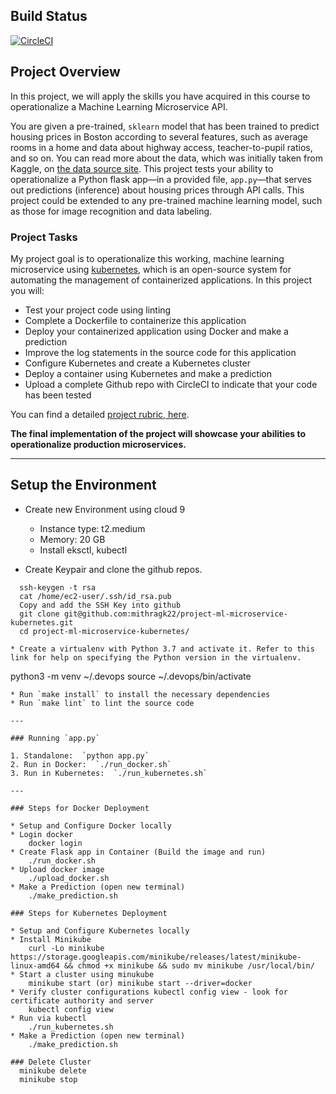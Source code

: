 Build Status
--
[![CircleCI](https://dl.circleci.com/status-badge/img/gh/mithragk22/project-ml-microservice-kubernetes/tree/main.svg?style=svg)](https://dl.circleci.com/status-badge/redirect/gh/mithragk22/project-ml-microservice-kubernetes/tree/main)

## Project Overview

In this project, we will apply the skills you have acquired in this course to operationalize a Machine Learning Microservice API. 

You are given a pre-trained, `sklearn` model that has been trained to predict housing prices in Boston according to several features, such as average rooms in a home and data about highway access, teacher-to-pupil ratios, and so on. You can read more about the data, which was initially taken from Kaggle, on [the data source site](https://www.kaggle.com/c/boston-housing). This project tests your ability to operationalize a Python flask app—in a provided file, `app.py`—that serves out predictions (inference) about housing prices through API calls. This project could be extended to any pre-trained machine learning model, such as those for image recognition and data labeling.

### Project Tasks

My project goal is to operationalize this working, machine learning microservice using [kubernetes](https://kubernetes.io/), which is an open-source system for automating the management of containerized applications. In this project you will:
* Test your project code using linting
* Complete a Dockerfile to containerize this application
* Deploy your containerized application using Docker and make a prediction
* Improve the log statements in the source code for this application
* Configure Kubernetes and create a Kubernetes cluster
* Deploy a container using Kubernetes and make a prediction
* Upload a complete Github repo with CircleCI to indicate that your code has been tested

You can find a detailed [project rubric, here](https://review.udacity.com/#!/rubrics/2576/view).

**The final implementation of the project will showcase your abilities to operationalize production microservices.**

---

## Setup the Environment

* Create new Environment using cloud 9 
  - Instance type: t2.medium
  - Memory: 20 GB 
  - Install eksctl, kubectl

* Create Keypair and clone the github repos.
```
  ssh-keygen -t rsa
  cat /home/ec2-user/.ssh/id_rsa.pub
  Copy and add the SSH Key into github
  git clone git@github.com:mithragk22/project-ml-microservice-kubernetes.git
  cd project-ml-microservice-kubernetes/
    
* Create a virtualenv with Python 3.7 and activate it. Refer to this link for help on specifying the Python version in the virtualenv.
 ```
  python3 -m venv ~/.devops
  source ~/.devops/bin/activate
    
```
* Run `make install` to install the necessary dependencies
* Run `make lint` to lint the source code

---

### Running `app.py`

1. Standalone:  `python app.py`
2. Run in Docker:  `./run_docker.sh`
3. Run in Kubernetes:  `./run_kubernetes.sh`

---

### Steps for Docker Deployment

* Setup and Configure Docker locally
* Login docker
    docker login
* Create Flask app in Container (Build the image and run)
    ./run_docker.sh
* Upload docker image
    ./upload_docker.sh
* Make a Prediction (open new terminal)
    ./make_prediction.sh

### Steps for Kubernetes Deployment

* Setup and Configure Kubernetes locally
* Install Minikube 
    curl -Lo minikube https://storage.googleapis.com/minikube/releases/latest/minikube-linux-amd64 && chmod +x minikube && sudo mv minikube /usr/local/bin/
* Start a cluster using minukube
    minikube start (or) minikube start --driver=docker 
* Verify cluster configurations kubectl config view - look for certificate authority and server
    kubectl config view
* Run via kubectl
    ./run_kubernetes.sh
* Make a Prediction (open new terminal)
    ./make_prediction.sh
    
### Delete Cluster
  minikube delete
  minikube stop
